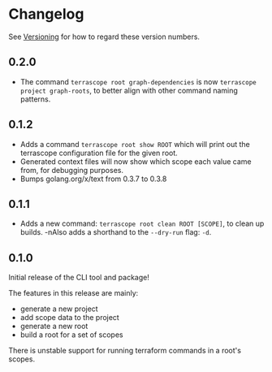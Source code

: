 # Changelog

See [Versioning](./README.md#Versioning) for how to regard these version numbers.

## 0.2.0

- The command `terrascope root graph-dependencies` is now
  `terrascope project graph-roots`, to better align with other command naming
  patterns.

## 0.1.2

- Adds a command `terrascope root show ROOT` which will print out the terrascope
  configuration file for the given root.
- Generated context files will now show which scope each value came from, for
  debugging purposes.
- Bumps golang.org/x/text from 0.3.7 to 0.3.8

## 0.1.1

- Adds a new command: `terrascope root clean ROOT [SCOPE]`, to clean up builds.
-nAlso adds a shorthand to the `--dry-run` flag: `-d`.

## 0.1.0

Initial release of the CLI tool and package!

The features in this release are mainly:

- generate a new project
- add scope data to the project
- generate a new root
- build a root for a set of scopes

There is unstable support for running terraform commands in a root's scopes.
